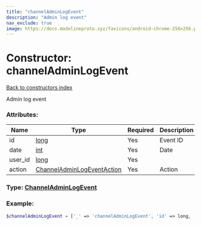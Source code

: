```yaml
---
title: "channelAdminLogEvent"
description: "Admin log event"
nav_exclude: true
image: https://docs.madelineproto.xyz/favicons/android-chrome-256x256.png
---
```

# Constructor: channelAdminLogEvent  
[Back to constructors index](/API_docs/constructors/index.html)



Admin log event

### Attributes:

| Name     |    Type       | Required | Description |
|----------|---------------|----------|-------------|
|id|[long](/API_docs/types/long.html) | Yes|Event ID|
|date|[int](/API_docs/types/int.html) | Yes|Date|
|user\_id|[long](/API_docs/types/long.html) | Yes|
|action|[ChannelAdminLogEventAction](/API_docs/types/ChannelAdminLogEventAction.html) | Yes|Action|



### Type: [ChannelAdminLogEvent](/API_docs/types/ChannelAdminLogEvent.html)


### Example:

```php
$channelAdminLogEvent = ['_' => 'channelAdminLogEvent', 'id' => long, 'date' => int, 'user_id' => long, 'action' => ChannelAdminLogEventAction];
```  
